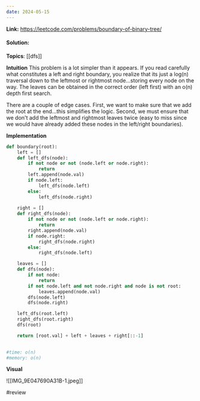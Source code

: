```yaml
---
date: 2024-05-15
---
```

**Link:** https://leetcode.com/problems/boundary-of-binary-tree/
#### Solution:

**Topics**: [[dfs]]

**Intuition**
This problem is a lot simpler than it appears. If you read carefully what constitutes a left and right boundary, you realize that its just a log(n) traversal down to the leftmost or rightmost node...storing every node on the way. The leaves can be obtained in the correct order (left first) with an o(n) depth first search. 

There are a couple of edge cases. First, we want to make sure that we add the root at the end...this simplifies the logic. Second, we must ensure that we don't add the leftmost and rightmost leaves twice (easy to miss since we would have already added these nodes in the left/right boundaries). 

**Implementation**
```python
def boundary(root):
	left = []
	def left_dfs(node):
		if not node or not (node.left or node.right):
			return
		left.append(node.val)
		if node.left:
			left_dfs(node.left)
		else:
			left_dfs(node.right)
			
	right = []
	def right_dfs(node):
		if not node or not (node.left or node.right):
			return
		right.append(node.val)
		if node.right:
			right_dfs(node.right)
		else:
			right_dfs(node.left)

	leaves = []
	def dfs(node):
		if not node:
			return
		if not node.left and not node.right and node is not root:
			leaves.append(node.val)
		dfs(node.left)
		dfs(node.right)

	left_dfs(root.left)
	right_dfs(root.right)
	dfs(root)

	return [root.val] + left + leaves + right[::-1]
	

#time: o(n)
#memory: o(n)
```

**Visual** 

![[IMG_9E047690A31B-1.jpeg]]


#review 


